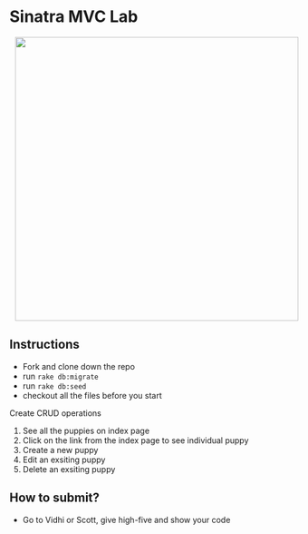 # Sinatra MVC Lab

<img src="https://media.giphy.com/media/rD8R00QOKwfxC/giphy.gif" hspace="10" align="center" width="500">

## Instructions
- Fork and clone down the repo
- run `rake db:migrate`
- run `rake db:seed`
- checkout all the files before you start

Create CRUD operations

1. See all the puppies on index page
2. Click on the link from the index page to see individual puppy
3. Create a new puppy
4. Edit an exsiting puppy
5. Delete an exsiting puppy

## How to submit?
- Go to Vidhi or Scott, give high-five and show your code

